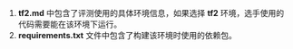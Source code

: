 1. **tf2.md** 中包含了评测使用的具体环境信息，如果选择 **tf2** 环境，选手使用的代码需要能在该环境下运行。
2. **requirements.txt** 文件中包含了构建该环境时使用的依赖包。

